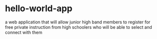 # hello-world-app

a web application that will allow junior high band members to register for free private instruction from high schoolers who will be able to select and connect with them

